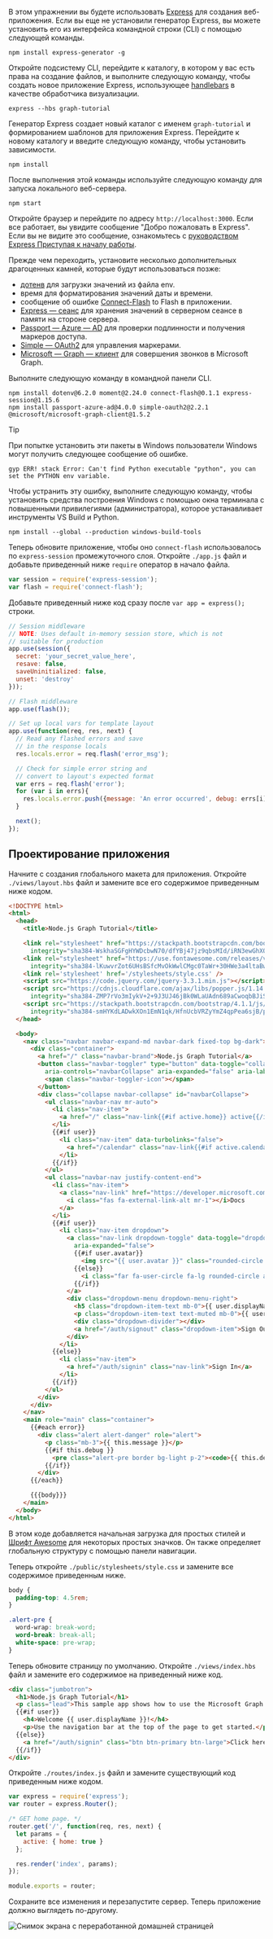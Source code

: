 <!-- markdownlint-disable MD002 MD041 -->

В этом упражнении вы будете использовать [Express](http://expressjs.com/) для создания веб-приложения. Если вы еще не установили генератор Express, вы можете установить его из интерфейса командной строки (CLI) с помощью следующей команды.

```Shell
npm install express-generator -g
```

Откройте подсистему CLI, перейдите к каталогу, в котором у вас есть права на создание файлов, и выполните следующую команду, чтобы создать новое приложение Express, использующее [handlebars](http://handlebarsjs.com/) в качестве обработчика визуализации.

```Shell
express --hbs graph-tutorial
```

Генератор Express создает новый каталог с именем `graph-tutorial` и формированием шаблонов для приложения Express. Перейдите к новому каталогу и введите следующую команду, чтобы установить зависимости.

```Shell
npm install
```

После выполнения этой команды используйте следующую команду для запуска локального веб-сервера.

```Shell
npm start
```

Откройте браузер и перейдите по адресу `http://localhost:3000`. Если все работает, вы увидите сообщение "Добро пожаловать в Express". Если вы не видите это сообщение, ознакомьтесь с [руководством Express Приступая к началу работы](http://expressjs.com/starter/generator.html).

Прежде чем переходить, установите несколько дополнительных драгоценных камней, которые будут использоваться позже:

- [дотенв](https://github.com/motdotla/dotenv) для загрузки значений из файла env.
- [](https://github.com/moment/moment/) время для форматирования значений даты и времени.
- сообщение об ошибке [Connect-Flash](https://github.com/jaredhanson/connect-flash) to Flash в приложении.
- [Express — сеанс](https://github.com/expressjs/session) для хранения значений в серверном сеансе в памяти на стороне сервера.
- [Passport — Azure — AD](https://github.com/AzureAD/passport-azure-ad) для проверки подлинности и получения маркеров доступа.
- [Simple — OAuth2](https://github.com/lelylan/simple-oauth2) для управления маркерами.
- [Microsoft — Graph — клиент](https://github.com/microsoftgraph/msgraph-sdk-javascript) для совершения звонков в Microsoft Graph.

Выполните следующую команду в командной панели CLI.

```Shell
npm install dotenv@6.2.0 moment@2.24.0 connect-flash@0.1.1 express-session@1.15.6
npm install passport-azure-ad@4.0.0 simple-oauth2@2.2.1 @microsoft/microsoft-graph-client@1.5.2
```

> [!TIP]
> При попытке установить эти пакеты в Windows пользователи Windows могут получить следующее сообщение об ошибке.
>
> ```Shell
> gyp ERR! stack Error: Can't find Python executable "python", you can set the PYTHON env variable.
> ```
>
> Чтобы устранить эту ошибку, выполните следующую команду, чтобы установить средства построения Windows с помощью окна терминала с повышенными привилегиями (администратора), которое устанавливает инструменты VS Build и Python.
>
> ```Shell
> npm install --global --production windows-build-tools
> ```

Теперь обновите приложение, чтобы оно `connect-flash` использовалось по `express-session` промежуточного слоя. Откройте `./app.js` файл и добавьте приведенный ниже `require` оператор в начало файла.

```js
var session = require('express-session');
var flash = require('connect-flash');
```

Добавьте приведенный ниже код сразу после `var app = express();` строки.

```js
// Session middleware
// NOTE: Uses default in-memory session store, which is not
// suitable for production
app.use(session({
  secret: 'your_secret_value_here',
  resave: false,
  saveUninitialized: false,
  unset: 'destroy'
}));

// Flash middleware
app.use(flash());

// Set up local vars for template layout
app.use(function(req, res, next) {
  // Read any flashed errors and save
  // in the response locals
  res.locals.error = req.flash('error_msg');

  // Check for simple error string and
  // convert to layout's expected format
  var errs = req.flash('error');
  for (var i in errs){
    res.locals.error.push({message: 'An error occurred', debug: errs[i]});
  }

  next();
});
```

## <a name="design-the-app"></a>Проектирование приложения

Начните с создания глобального макета для приложения. Откройте `./views/layout.hbs` файл и замените все его содержимое приведенным ниже кодом.

```html
<!DOCTYPE html>
<html>
  <head>
    <title>Node.js Graph Tutorial</title>

    <link rel="stylesheet" href="https://stackpath.bootstrapcdn.com/bootstrap/4.1.1/css/bootstrap.min.css"
      integrity="sha384-WskhaSGFgHYWDcbwN70/dfYBj47jz9qbsMId/iRN3ewGhXQFZCSftd1LZCfmhktB" crossorigin="anonymous">
    <link rel="stylesheet" href="https://use.fontawesome.com/releases/v5.1.0/css/all.css"
      integrity="sha384-lKuwvrZot6UHsBSfcMvOkWwlCMgc0TaWr+30HWe3a4ltaBwTZhyTEggF5tJv8tbt" crossorigin="anonymous">
    <link rel='stylesheet' href='/stylesheets/style.css' />
    <script src="https://code.jquery.com/jquery-3.3.1.min.js"></script>
    <script src="https://cdnjs.cloudflare.com/ajax/libs/popper.js/1.14.3/umd/popper.min.js"
      integrity="sha384-ZMP7rVo3mIykV+2+9J3UJ46jBk0WLaUAdn689aCwoqbBJiSnjAK/l8WvCWPIPm49" crossorigin="anonymous"></script>
    <script src="https://stackpath.bootstrapcdn.com/bootstrap/4.1.1/js/bootstrap.min.js"
      integrity="sha384-smHYKdLADwkXOn1EmN1qk/HfnUcbVRZyYmZ4qpPea6sjB/pTJ0euyQp0Mk8ck+5T" crossorigin="anonymous"></script>
  </head>

  <body>
    <nav class="navbar navbar-expand-md navbar-dark fixed-top bg-dark">
      <div class="container">
        <a href="/" class="navbar-brand">Node.js Graph Tutorial</a>
        <button class="navbar-toggler" type="button" data-toggle="collapse" data-target="#navbarCollapse"
          aria-controls="navbarCollapse" aria-expanded="false" aria-label="Toggle navigation">
          <span class="navbar-toggler-icon"></span>
        </button>
        <div class="collapse navbar-collapse" id="navbarCollapse">
          <ul class="navbar-nav mr-auto">
            <li class="nav-item">
              <a href="/" class="nav-link{{#if active.home}} active{{/if}}">Home</a>
            </li>
            {{#if user}}
              <li class="nav-item" data-turbolinks="false">
                <a href="/calendar" class="nav-link{{#if active.calendar}} active{{/if}}">Calendar</a>
              </li>
            {{/if}}
          </ul>
          <ul class="navbar-nav justify-content-end">
            <li class="nav-item">
              <a class="nav-link" href="https://developer.microsoft.com/graph/docs/concepts/overview" target="_blank">
                <i class="fas fa-external-link-alt mr-1"></i>Docs
              </a>
            </li>
            {{#if user}}
              <li class="nav-item dropdown">
                <a class="nav-link dropdown-toggle" data-toggle="dropdown" href="#" role="button" aria-haspopup="true"
                  aria-expanded="false">
                  {{#if user.avatar}}
                    <img src="{{ user.avatar }}" class="rounded-circle align-self-center mr-2" style="width: 32px;">
                  {{else}}
                    <i class="far fa-user-circle fa-lg rounded-circle align-self-center mr-2" style="width: 32px;"></i>
                  {{/if}}
                </a>
                <div class="dropdown-menu dropdown-menu-right">
                  <h5 class="dropdown-item-text mb-0">{{ user.displayName }}</h5>
                  <p class="dropdown-item-text text-muted mb-0">{{ user.email }}</p>
                  <div class="dropdown-divider"></div>
                  <a href="/auth/signout" class="dropdown-item">Sign Out</a>
                </div>
              </li>
            {{else}}
              <li class="nav-item">
                <a href="/auth/signin" class="nav-link">Sign In</a>
              </li>
            {{/if}}
          </ul>
        </div>
      </div>
    </nav>
    <main role="main" class="container">
      {{#each error}}
        <div class="alert alert-danger" role="alert">
          <p class="mb-3">{{ this.message }}</p>
          {{#if this.debug }}
            <pre class="alert-pre border bg-light p-2"><code>{{ this.debug }}</code></pre>
          {{/if}}
        </div>
      {{/each}}

      {{{body}}}
    </main>
  </body>
</html>
```

В этом коде [](http://getbootstrap.com/) добавляется начальная загрузка для простых стилей и [Шрифт Awesome](https://fontawesome.com/) для некоторых простых значков. Он также определяет глобальную структуру с помощью панели навигации.

Теперь откройте `./public/stylesheets/style.css` и замените все содержимое приведенным ниже.

```css
body {
  padding-top: 4.5rem;
}

.alert-pre {
  word-wrap: break-word;
  word-break: break-all;
  white-space: pre-wrap;
}
```

Теперь обновите страницу по умолчанию. Откройте `./views/index.hbs` файл и замените его содержимое на приведенный ниже код.

```html
<div class="jumbotron">
  <h1>Node.js Graph Tutorial</h1>
  <p class="lead">This sample app shows how to use the Microsoft Graph API to access Outlook and OneDrive data from Node.js</p>
  {{#if user}}
    <h4>Welcome {{ user.displayName }}!</h4>
    <p>Use the navigation bar at the top of the page to get started.</p>
  {{else}}
    <a href="/auth/signin" class="btn btn-primary btn-large">Click here to sign in</a>
  {{/if}}
</div>
```

Откройте `./routes/index.js` файл и замените существующий код приведенным ниже кодом.

```js
var express = require('express');
var router = express.Router();

/* GET home page. */
router.get('/', function(req, res, next) {
  let params = {
    active: { home: true }
  };

  res.render('index', params);
});

module.exports = router;
```

Сохраните все изменения и перезапустите сервер. Теперь приложение должно выглядеть по-другому.

![Снимок экрана с переработанной домашней страницей](./images/create-app-01.png)